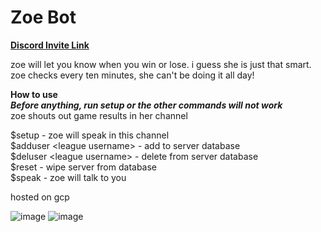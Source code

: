 # Zoe Bot  

**[Discord Invite Link](https://discord.com/api/oauth2/authorize?client_id=1014214102459093105&permissions=2048&scope=bot)**  

zoe will let you know when you win or lose. i guess she is just that smart. zoe checks every ten minutes, she can't be doing it all day!

**How to use**  
***Before anything, run setup or the other commands will not work***  
zoe shouts out game results in her channel  

$setup - zoe will speak in this channel  
$adduser \<league username> - add to server database  
$deluser \<league username> - delete from server database  
$reset - wipe server from database  
$speak - zoe will talk to you  
  
hosted on gcp  

![image](https://user-images.githubusercontent.com/51398314/187594679-11abf820-aac3-42fa-b89a-296105004e84.png)
![image](https://user-images.githubusercontent.com/51398314/187594647-db0c7fc6-b6be-49f8-9f13-89c4bf676729.png)
